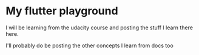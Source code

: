 # My flutter playground

I will be learning from the udacity course and posting the stuff I learn there here.

I'll probably do be posting the other concepts I learn from docs too

